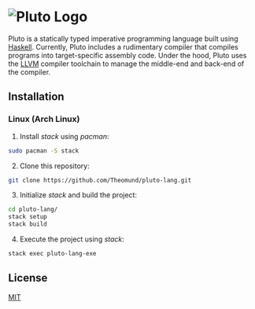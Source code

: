 # ![Pluto Logo](https://i.imgur.com/tRplGb6.png)

Pluto is a statically typed imperative programming language built using [Haskell](https://www.haskell.org). Currently, Pluto includes a rudimentary compiler that compiles programs into target-specific assembly code. Under the hood, Pluto uses the [LLVM](https://llvm.org/) compiler toolchain to manage the middle-end and back-end of the compiler.

## Installation 

### Linux (Arch Linux)

1. Install *stack* using *pacman*:
```bash
sudo pacman -S stack
```

2. Clone this repository:
```bash
git clone https://github.com/Theomund/pluto-lang.git
```

3. Initialize *stack* and build the project:
```bash
cd pluto-lang/
stack setup
stack build
```
4. Execute the project using *stack*:
```bash
stack exec pluto-lang-exe
```

## License
[MIT](https://choosealicense.com/licenses/mit/)
